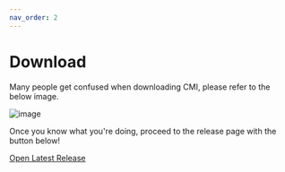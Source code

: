 ```yaml
---
nav_order: 2
---
```


# Download

Many people get confused when downloading CMI, please refer to the below image.

![image](https://user-images.githubusercontent.com/29824718/145624123-4d5f8846-df73-4c75-9f8a-236f5e09c5cf.png)

Once you know what you're doing, proceed to the release page with the button below!

<a href="https://github.com/krypto5863/COM-Modular-Installer/releases/latest" class="btn btn-blue">Open Latest Release</a>
